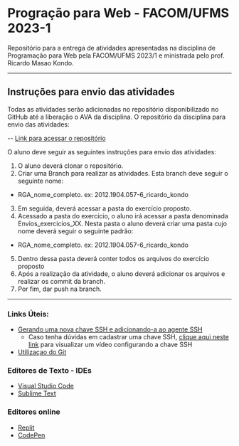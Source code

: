 # Progração para Web - FACOM/UFMS 2023-1
Repositório para a entrega de atividades apresentadas na disciplina de Programação para Web pela FACOM/UFMS 2023/1 e ministrada pelo prof. Ricardo Masao Kondo.

-----------

## Instruções para envio das atividades

Todas as atividades serão adicionadas no repositório disponibilizado no GitHub até a liberação o AVA da disciplina.
O repositório da disciplina para envio das atividades: 

 -- [Link para acessar o repositório](https://github.com/ricardokondo/progracao-web-ufms-2023-1)

O aluno deve seguir as seguintes instruções para envio das atividades:
1. O aluno deverá clonar o repositório. 
2. Criar uma Branch para realizar as atividades. Esta branch deve seguir o seguinte nome:
- RGA_nome_completo. ex:  2012.1904.057-6_ricardo_kondo
3. Em seguida, deverá acessar a pasta do exercício proposto. 
4. Acessado a pasta do exercício, o aluno irá acessar a pasta denominada Envios_exercicios_XX. Nesta pasta o aluno deverá criar uma pasta cujo nome deverá seguir o seguinte padrão:
- RGA_nome_completo. ex: 2012.1904.057-6_ricardo_kondo
5. Dentro dessa pasta deverá conter todos os arquivos do exercício proposto
6. Após a realização da atividade, o aluno deverá adicionar os arquivos e realizar os commit da branch.
7. Por fim, dar push na branch. 


------------

### Links Úteis:
- [Gerando uma nova chave SSH e adicionando-a ao agente SSH](https://docs.github.com/pt/authentication/connecting-to-github-with-ssh/generating-a-new-ssh-key-and-adding-it-to-the-ssh-agent)
  - Caso tenha dúvidas em cadastrar uma chave SSH, [clique aqui neste link](https://www.youtube.com/watch?v=en1dycYtL48&ab_channel=tecnologiaemvideo) para visualizar um vídeo configurando a chave SSH
- [Utilizaçao do Git](https://engsoftmoderna.info/capAp.html)

### Editores de Texto - IDEs
- [Visual Studio Code](https://code.visualstudio.com/)
- [Sublime Text](https://www.sublimetext.com/)

### Editores online 
- [Replit](https://replit.com/)
- [CodePen](https://codepen.io/)
